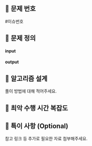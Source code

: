 ## 🍪 문제 번호
#이슈번호

## 🍊 문제 정의
#### input

#### output


## 🍑 알고리즘 설계
풀이 방법에 대해 적어주세요.

## 🥝 최악 수행 시간 복잡도


## 🍰 특이 사항 (Optional)
참고 링크 등 추가로 필요한 자료 첨부해주세요.

